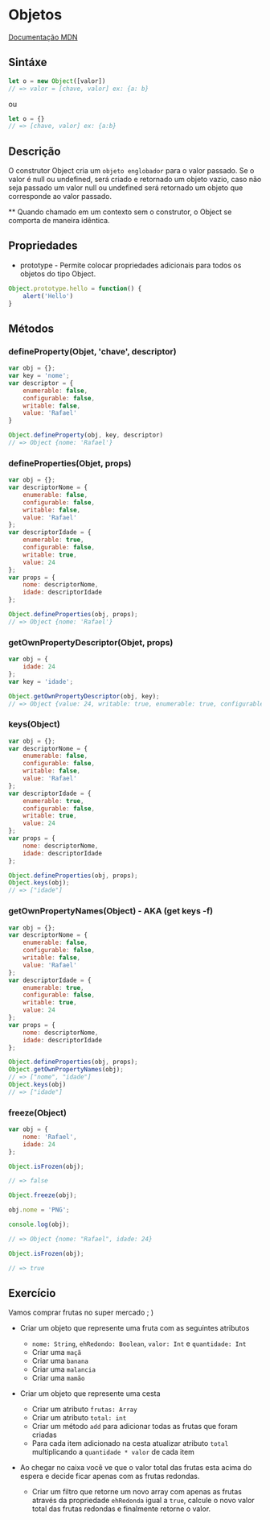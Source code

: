 # Objetos

[Documentação MDN](https://developer.mozilla.org/en-US/docs/Web/JavaScript/Reference/Global_Objects/Object)

## Sintáxe

```javascript 
let o = new Object([valor]) 
// => valor = [chave, valor] ex: {a: b}
``` 
ou 
```javascript 
let o = {}
// => [chave, valor] ex: {a:b}
```

## Descrição

O construtor Object cria um `objeto englobador` para o valor passado. Se o valor é null ou undefined, será criado e retornado um objeto vazio, caso não seja passado um valor null ou undefined será retornado um objeto que corresponde ao valor passado.

** Quando chamado em um contexto sem o construtor, o Object se comporta de maneira idêntica.

## Propriedades

 - prototype - Permite colocar propriedades adicionais para todos os objetos do tipo Object.

```javascript
Object.prototype.hello = function() { 
    alert('Hello')
}
```

## Métodos

### defineProperty(Objet, 'chave', descriptor)

```javascript
var obj = {};
var key = 'nome';
var descriptor = {
    enumerable: false,
    configurable: false,
    writable: false,
    value: 'Rafael'
}

Object.defineProperty(obj, key, descriptor)
// => Object {nome: 'Rafael'}
```

### defineProperties(Objet, props)

```javascript
var obj = {};
var descriptorNome = {
    enumerable: false,
    configurable: false,
    writable: false,
    value: 'Rafael'
};
var descriptorIdade = {
    enumerable: true,
    configurable: false,
    writable: true,
    value: 24
};
var props = {
    nome: descriptorNome,
    idade: descriptorIdade
};

Object.defineProperties(obj, props);
// => Object {nome: 'Rafael'}
```

### getOwnPropertyDescriptor(Objet, props)

```javascript
var obj = {
    idade: 24
};
var key = 'idade';

Object.getOwnPropertyDescriptor(obj, key);
// => Object {value: 24, writable: true, enumerable: true, configurable: true}
```

### keys(Object)

```javascript
var obj = {};
var descriptorNome = {
    enumerable: false,
    configurable: false,
    writable: false,
    value: 'Rafael'
};
var descriptorIdade = {
    enumerable: true,
    configurable: false,
    writable: true,
    value: 24
};
var props = {
    nome: descriptorNome,
    idade: descriptorIdade
};

Object.defineProperties(obj, props);
Object.keys(obj);
// => ["idade"]
```

### getOwnPropertyNames(Object) - AKA (get keys -f)

```javascript
var obj = {};
var descriptorNome = {
    enumerable: false,
    configurable: false,
    writable: false,
    value: 'Rafael'
};
var descriptorIdade = {
    enumerable: true,
    configurable: false,
    writable: true,
    value: 24
};
var props = {
    nome: descriptorNome,
    idade: descriptorIdade
};

Object.defineProperties(obj, props);
Object.getOwnPropertyNames(obj);
// => ["nome", "idade"]
Object.keys(obj)
// => ["idade"]
```

### freeze(Object)

```javascript
var obj = {
    nome: 'Rafael',
    idade: 24
};

Object.isFrozen(obj);

// => false

Object.freeze(obj);

obj.nome = 'PNG';

console.log(obj);

// => Object {nome: "Rafael", idade: 24}

Object.isFrozen(obj);

// => true
```

## Exercício

Vamos comprar frutas no super mercado ; )
 - Criar um objeto que represente uma fruta com as seguintes atributos
    - `nome: String`, `ehRedondo: Boolean`, `valor: Int` e `quantidade: Int`
    - Criar uma `maçã`
    - Criar uma `banana`
    - Criar uma `malancia`
    - Criar uma `mamão`

 - Criar um objeto que represente uma cesta
    - Criar um atributo `frutas: Array`
    - Criar um atributo `total: int`
    - Criar um método `add` para adicionar todas as frutas que foram criadas
    - Para cada item adicionado na cesta atualizar atributo `total` multiplicando a `quantidade * valor` de cada item

 - Ao chegar no caixa você ve que o valor total das frutas esta acima do espera e decide ficar apenas com as frutas redondas.
    - Criar um filtro que retorne um novo array com apenas as frutas através da propriedade `ehRedonda` igual a `true`, calcule o novo valor total das frutas redondas e finalmente retorne o valor.
